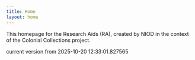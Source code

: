 ```yaml
---
title: Home
layout: home
---
```


This homepage for the Research Aids (RA), created by NIOD in the context of the Colonial Collections project. 


current version from 2025-10-20 12:33:01.827565